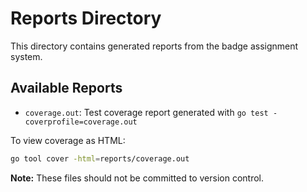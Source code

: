 # Reports Directory

This directory contains generated reports from the badge assignment system.

## Available Reports

- `coverage.out`: Test coverage report generated with `go test -coverprofile=coverage.out`

To view coverage as HTML:

```bash
go tool cover -html=reports/coverage.out
```

**Note:** These files should not be committed to version control.

